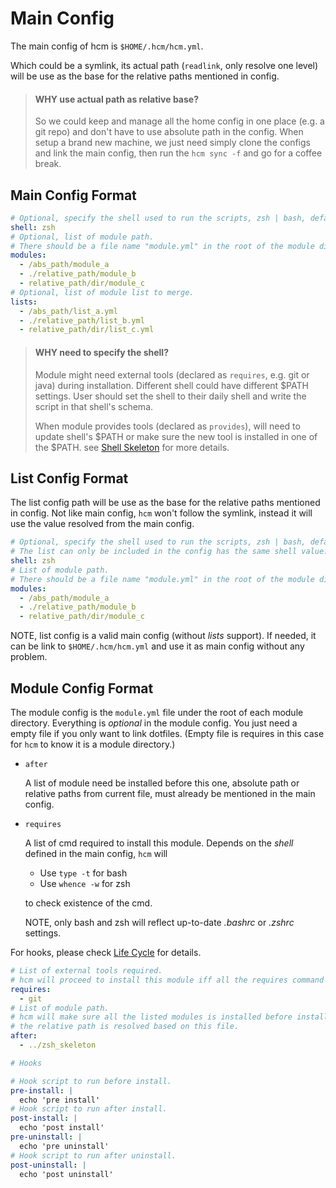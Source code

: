 # Main Config

The main config of hcm is `$HOME/.hcm/hcm.yml`.

Which could be a symlink, its actual path (`readlink`, only resolve one level) will be use as the base for the relative
paths mentioned in config.

> #### WHY use actual path as relative base?
>
> So we could keep and manage all the home config in one place (e.g. a git repo) and don't have to use absolute path in
> the config. When setup a brand new machine, we just need simply clone the configs and link the main config, then run
> the `hcm sync -f` and go for a coffee break.

## Main Config Format

```yaml
# Optional, specify the shell used to run the scripts, zsh | bash, defaults to bash.
shell: zsh
# Optional, list of module path.
# There should be a file name "module.yml" in the root of the module directory.
modules:
  - /abs_path/module_a
  - ./relative_path/module_b
  - relative_path/dir/module_c
# Optional, list of module list to merge.
lists:
  - /abs_path/list_a.yml
  - ./relative_path/list_b.yml
  - relative_path/dir/list_c.yml
```

> #### WHY need to specify the shell?
>
> Module might need external tools (declared as `requires`, e.g. git or java) during installation. Different shell could
> have different $PATH settings. User should set the shell to their daily shell and write the script in that shell's
> schema.
>
> When module provides tools (declared as `provides`), will need to update shell's $PATH or make sure the new tool is
> installed in one of the $PATH. see [Shell Skeleton][Shell Skeleton] for more details.

## List Config Format

The list config path will be use as the base for the relative paths mentioned in config. Not like main config, `hcm`
won't follow the symlink, instead it will use the value resolved from the main config.

```yaml
# Optional, specify the shell used to run the scripts, zsh | bash, defaults to bash.
# The list can only be included in the config has the same shell value.
shell: zsh
# List of module path.
# There should be a file name "module.yml" in the root of the module directory.
modules:
  - /abs_path/module_a
  - ./relative_path/module_b
  - relative_path/dir/module_c
```

NOTE, list config is a valid main config (without *lists* support). If needed, it can be link to `$HOME/.hcm/hcm.yml`
and use it as main config without any problem.

## Module Config Format

The module config is the `module.yml` file under the root of each module directory. Everything is *optional* in the
module config. You just need a empty file if you only want to link dotfiles. (Empty file is requires in this case for
`hcm` to know it is a module directory.)

   * `after`

      A list of module need be installed before this one, absolute path or relative paths from current file, must
      already be mentioned in the main config.

   * `requires`

      A list of cmd required to install this module. Depends on the *shell* defined in the main config, `hcm` will

      * Use `type -t` for bash
      * Use `whence -w` for zsh

      to check existence of the cmd.

      NOTE, only bash and zsh will reflect up-to-date *.bashrc* or *.zshrc* settings.

For hooks, please check [Life Cycle][Life Cycle] for details.

```yaml
# List of external tools required.
# hcm will proceed to install this module iff all the requires command if avaiable in $PATH, check with `which`.
requires:
  - git
# List of module path.
# hcm will make sure all the listed modules is installed before install this module.
# the relative path is resolved based on this file.
after:
  - ../zsh_skeleton

# Hooks

# Hook script to run before install.
pre-install: |
  echo 'pre install'
# Hook script to run after install.
post-install: |
  echo 'post install'
pre-uninstall: |
  echo 'pre uninstall'
# Hook script to run after uninstall.
post-uninstall: |
  echo 'post uninstall'

```

[Shell Skeleton]: TODO(timgreen)
[Life Cycle]: TODO(timgreen)
